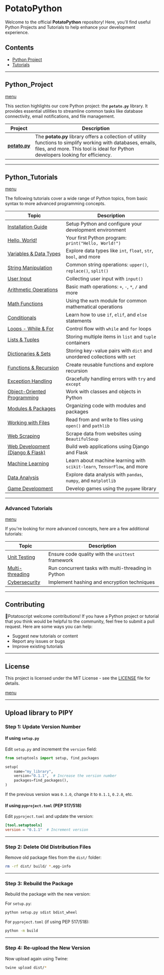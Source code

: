 # PotatoPython 

Welcome to the official **PotatoPython** repository! Here, you'll find useful Python Projects and Tutorials to help enhance your development experience. 

## Contents

- [Python Project](#python_project)
- [Tutorials](#python_tutorials)

---

## Python_Project
[menu](#potatopython)

This section highlights our core Python project: the **`potato.py`** library. It provides essential utilities to streamline common tasks like database connectivity, email notifications, and file management.

| **Project**                      | **Description**                                                                                                                                                        |
|-----------------------------------|------------------------------------------------------------------------------------------------------------------------------------------------------------------------|
| **[potato.py](https://github.com/potatoscript/potatopython)** | The **potato.py** library offers a collection of utility functions to simplify working with databases, emails, files, and more. This tool is ideal for Python developers looking for efficiency. |

---

## Python_Tutorials
[menu](#potatopython)

The following tutorials cover a wide range of Python topics, from basic syntax to more advanced programming concepts.

| Topic | Description |
| --- | --- |
| [Installation Guide](https://github.com/potatoscript/python/wiki/Installation) | Setup Python and configure your development environment |
| [Hello, World!](https://github.com/potatoscript/python/wiki/Hello-World) | Your first Python program: `print("Hello, World!")` |
| [Variables & Data Types](https://github.com/potatoscript/python/wiki/Variables) | Explore data types like `int`, `float`, `str`, `bool`, and more |
| [String Manipulation](https://github.com/potatoscript/python/wiki/String) | Common string operations: `upper()`, `replace()`, `split()` |
| [User Input](https://github.com/potatoscript/python/wiki/User-Input) | Collecting user input with `input()` |
| [Arithmetic Operations](https://github.com/potatoscript/python/wiki/Arithmetic-Operations) | Basic math operations: `+`, `-`, `*`, `/` and more |
| [Math Functions](https://github.com/potatoscript/python/wiki/Math-Functions) | Using the `math` module for common mathematical operations |
| [Conditionals](https://github.com/potatoscript/python/wiki/If-Statement) | Learn how to use `if`, `elif`, and `else` statements |
| [Loops - While & For](https://github.com/potatoscript/python/wiki/While-Loops) | Control flow with `while` and `for` loops |
| [Lists & Tuples](https://github.com/potatoscript/python/wiki/Lists) | Storing multiple items in `list` and `tuple` containers |
| [Dictionaries & Sets](https://github.com/potatoscript/python/wiki/Dictionaries) | Storing key-value pairs with `dict` and unordered collections with `set` |
| [Functions & Recursion](https://github.com/potatoscript/python/wiki/Functions) | Create reusable functions and explore recursion |
| [Exception Handling](https://github.com/potatoscript/python/wiki/Exceptions) | Gracefully handling errors with `try` and `except` |
| [Object-Oriented Programming](https://github.com/potatoscript/python/wiki/Class) | Work with classes and objects in Python |
| [Modules & Packages](https://github.com/potatoscript/python/wiki/Modules) | Organizing code with modules and packages |
| [Working with Files](https://github.com/potatoscript/python/wiki/Files-Directories) | Read from and write to files using `open()` and `pathlib` |
| [Web Scraping](https://github.com/potatoscript/python/wiki/Web-Scraping) | Scrape data from websites using `BeautifulSoup` |
| [Web Development (Django & Flask)](https://github.com/potatoscript/python/wiki/django) | Build web applications using Django and Flask |
| [Machine Learning](https://github.com/potatoscript/python/wiki/Machine-Learning) | Learn about machine learning with `scikit-learn`, `TensorFlow`, and more |
| [Data Analysis](https://github.com/potatoscript/python/wiki/Data-Analysis) | Explore data analysis with `pandas`, `numpy`, and `matplotlib` |
| [Game Development](https://github.com/potatoscript/python/wiki/Game-Development) | Develop games using the `pygame` library |

---

### Advanced Tutorials
[menu](#potatopython)

If you're looking for more advanced concepts, here are a few additional tutorials:

| Topic | Description |
| --- | --- |
| [Unit Testing](https://github.com/potatoscript/python/wiki/Unit-Testing) | Ensure code quality with the `unittest` framework |
| [Multi-threading](https://github.com/potatoscript/python/wiki/Threading) | Run concurrent tasks with multi-threading in Python |
| [Cybersecurity](https://github.com/potatoscript/python/wiki/Cybersecurity) | Implement hashing and encryption techniques |

---

## Contributing

🥔Potatoscript welcome contributions! If you have a Python project or tutorial that you think would be helpful to the community, feel free to submit a pull request. Here are some ways you can help:

- Suggest new tutorials or content
- Report any issues or bugs
- Improve existing tutorials

---

## License

This project is licensed under the MIT License - see the [LICENSE](LICENSE) file for details.

[menu](#potatopython)

---

## Upload library to PIPY

### **Step 1: Update Version Number**
#### **If using `setup.py`**
Edit `setup.py` and increment the `version` field:
```python
from setuptools import setup, find_packages

setup(
    name="my_library",  
    version="0.1.1",  # Increase the version number
    packages=find_packages(),
)
```
If the previous version was `0.1.0`, change it to `0.1.1`, `0.2.0`, etc.

#### **If using `pyproject.toml` (PEP 517/518)**
Edit `pyproject.toml` and update the version:
```toml
[tool.setuptools]
version = "0.1.1"  # Increment version
```

---

### **Step 2: Delete Old Distribution Files**
Remove old package files from the `dist/` folder:
```bash
rm -rf dist/ build/ *.egg-info
```

---

### **Step 3: Rebuild the Package**
Rebuild the package with the new version:

For `setup.py`:
```bash
python setup.py sdist bdist_wheel
```

For `pyproject.toml` (if using PEP 517/518):
```bash
python -m build
```

---

### **Step 4: Re-upload the New Version**
Now upload again using Twine:
```bash
twine upload dist/*
```

